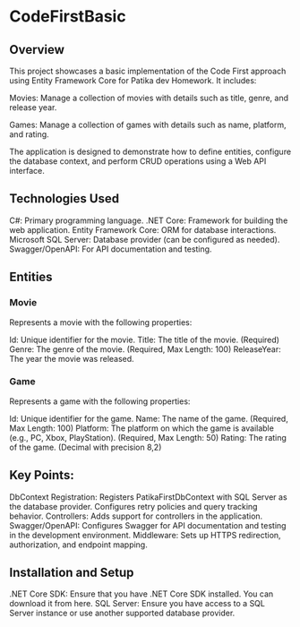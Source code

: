 # CodeFirstBasic

## Overview
This project showcases a basic implementation of the Code First approach using Entity Framework Core for Patika dev Homework. It includes:

Movies: Manage a collection of movies with details such as title, genre, and release year.

Games: Manage a collection of games with details such as name, platform, and rating.

The application is designed to demonstrate how to define entities, configure the database context, and perform CRUD operations using a Web API interface.

## Technologies Used
C#: Primary programming language.
.NET Core: Framework for building the web application.
Entity Framework Core: ORM for database interactions.
Microsoft SQL Server: Database provider (can be configured as needed).
Swagger/OpenAPI: For API documentation and testing.
## Entities
### Movie
Represents a movie with the following properties:

Id: Unique identifier for the movie.
Title: The title of the movie. (Required)
Genre: The genre of the movie. (Required, Max Length: 100)
ReleaseYear: The year the movie was released.

### Game
Represents a game with the following properties:

Id: Unique identifier for the game.
Name: The name of the game. (Required, Max Length: 100)
Platform: The platform on which the game is available (e.g., PC, Xbox, PlayStation). (Required, Max Length: 50)
Rating: The rating of the game. (Decimal with precision 8,2)

## Key Points:

DbContext Registration: Registers PatikaFirstDbContext with SQL Server as the database provider. Configures retry policies and query tracking behavior.
Controllers: Adds support for controllers in the application.
Swagger/OpenAPI: Configures Swagger for API documentation and testing in the development environment.
Middleware: Sets up HTTPS redirection, authorization, and endpoint mapping.
## Installation and Setup
.NET Core SDK: Ensure that you have .NET Core SDK installed. You can download it from here.
SQL Server: Ensure you have access to a SQL Server instance or use another supported database provider.
